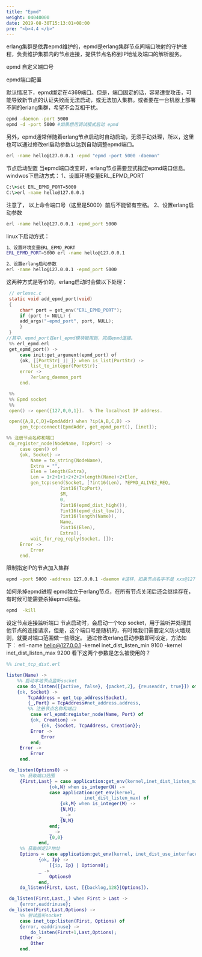 ```yaml
---
title: "Epmd"
weight: 04040000
date: 2019-08-30T15:13:01+08:00
pre: "<b>4.4 </b>"
---
```


erlang集群是依靠epmd维护的，epmd是erlang集群节点间端口映射的守护进程，负责维护集群内的节点连接，提供节点名称到IP地址及端口的解析服务。

epmd 自定义端口号

epmd端口配置

默认情况下，epmd绑定在4369端口。但是，端口固定的话，容易遭受攻击，可能导致新节点的认证失败而无法启动，或无法加入集群。或者要在一台机器上部署不同的erlang集群，希望不会互相干扰。

```bash
epmd -daemon -port 5000
epmd -d -port 5000 #如果想用调试模式启动 epmd
```

另外，epmd通常伴随着erlang节点启动时自动启动，无须手动处理，所以，这里也可以通过修改erl启动参数以达到自动调整epmd端口。

```bash
erl -name hello@127.0.0.1 -epmd "epmd -port 5000 -daemon" 
```

节点启动配置
当epmd端口改变时，erlang节点需要显式指定epmd端口信息。
windwos下启动方式：
1、设置环境变量ERL_EPMD_PORT

```bat
C:\>set ERL_EPMD_PORT=5000
C:\>erl -name hello@127.0.0.1 
```

注意了， 以上命令端口号（这里是5000）前后不能留有空格。
2、设置erlang启动参数

```bash
erl -name hello@127.0.0.1 -epmd_port 5000
```

linux下启动方式：

```bash
1、设置环境变量ERL_EPMD_PORT
ERL_EPMD_PORT=5000 erl -name hello@127.0.0.1

2、设置erlang启动参数
erl -name hello@127.0.0.1 -epmd_port 5000
```

这两种方式是等价的，erlang启动时会做以下处理：

```c
 // erlexec.c  
 static void add_epmd_port(void)  
 {  
     char* port = get_env("ERL_EPMD_PORT");  
     if (port != NULL) {  
     add_args("-epmd_port", port, NULL);   
     }  
 }  
//其中，epmd_port在erl_epmd模块被用到，完成epmd连接。
 %% erl_epmd.erl  
 get_epmd_port() ->  
     case init:get_argument(epmd_port) of  
     {ok, [[PortStr|_]|_]} when is_list(PortStr) ->  
         list_to_integer(PortStr);  
     error ->  
         ?erlang_daemon_port  
     end.  

 %%  
 %% Epmd socket  
 %%  
 open() -> open({127,0,0,1}).  % The localhost IP address.  

 open({A,B,C,D}=EpmdAddr) when ?ip(A,B,C,D) ->  
     gen_tcp:connect(EpmdAddr, get_epmd_port(), [inet]);  

%% 注册节点名称和端口  
 do_register_node(NodeName, TcpPort) ->  
     case open() of  
     {ok, Socket} ->  
         Name = to_string(NodeName),  
         Extra = "",  
         Elen = length(Extra),  
         Len = 1+2+1+1+2+2+2+length(Name)+2+Elen,  
         gen_tcp:send(Socket, [?int16(Len), ?EPMD_ALIVE2_REQ,  
                    ?int16(TcpPort),  
                    $M,  
                    0,  
                    ?int16(epmd_dist_high()),  
                    ?int16(epmd_dist_low()),  
                    ?int16(length(Name)),  
                    Name,  
                    ?int16(Elen),  
                    Extra]),  
         wait_for_reg_reply(Socket, []);  
     Error ->  
         Error  
     end.  
```

限制指定IP的节点加入集群

```bash
epmd -port 5000 -address 127.0.0.1 -daemon #这样，如果节点名字不是 xxx@127.0.0.1，将无法启动，或加入集群。
```

如何杀掉epmd进程
epmd独立于erlang节点，在所有节点关闭后还会继续存在，有时候可能需要杀掉epmd进程。

```bash
epmd  -kill
```

设定节点连接监听端口
节点启动时，会启动一个tcp socket，用于监听并处理其他节点的连接请求，但是，这个端口号是随机的，有时候我们需要定义防火墙规则，就要对端口范围做一些限定。
通过修改erlang启动参数即可设定，方法如下：
erl -name hello@127.0.0.1 -kernel inet_dist_listen_min 9100 -kernel inet_dist_listen_max 9200
看下这两个参数是怎么被使用的？

```erlang
%% inet_tcp_dist.erl   

listen(Name) ->  
    %% 启动本地节点监听socket  
    case do_listen([{active, false}, {packet,2}, {reuseaddr, true}]) of  
    {ok, Socket} ->  
        TcpAddress = get_tcp_address(Socket),  
        {_,Port} = TcpAddress#net_address.address,  
        %% 注册节点名称和端口  
         case erl_epmd:register_node(Name, Port) of  
         {ok, Creation} ->  
             {ok, {Socket, TcpAddress, Creation}};  
         Error ->  
             Error  
         end;  
     Error ->  
         Error  
     end.  

 do_listen(Options0) ->  
     %% 获取端口范围  
     {First,Last} = case application:get_env(kernel,inet_dist_listen_min) of  
                {ok,N} when is_integer(N) ->  
                case application:get_env(kernel,  
                             inet_dist_listen_max) of  
                    {ok,M} when is_integer(M) ->  
                    {N,M};  
                    _ ->  
                    {N,N}  
                end;  
                _ ->  
                {0,0}  
            end,  
     %% 获取绑定IP地址  
     Options = case application:get_env(kernel, inet_dist_use_interface) of  
            {ok, Ip} ->  
                [{ip, Ip} | Options0];  
            _ ->  
                Options0  
            end,  
     do_listen(First, Last, [{backlog,128}|Options]).  

 do_listen(First,Last,_) when First > Last ->  
     {error,eaddrinuse};  
 do_listen(First,Last,Options) ->  
     %% 尝试监听socket  
     case inet_tcp:listen(First, Options) of  
     {error, eaddrinuse} ->  
         do_listen(First+1,Last,Options);  
     Other ->  
         Other  
     end. 
```
